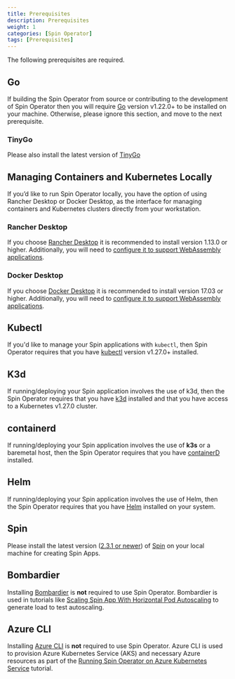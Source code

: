 ```yaml
---
title: Prerequisites
description: Prerequisites
weight: 1
categories: [Spin Operator]
tags: [Prerequisites]
---
```


The following prerequisites are required.

## Go

If building the Spin Operator from source or contributing to the development of Spin Operator then you will require [Go](https://go.dev/doc/install) version v1.22.0+ to be installed on your machine. Otherwise, please ignore this section, and move to the next prerequisite.

### TinyGo

Please also install the latest version of [TinyGo](https://tinygo.org/getting-started/install/)

## Managing Containers and Kubernetes Locally

If you’d like to run Spin Operator locally, you have the option of using Rancher Desktop or Docker Desktop, as the interface for managing containers and Kubernetes clusters directly from your workstation.

### Rancher Desktop

If you choose [Rancher Desktop](https://rancherdesktop.io/) it is recommended to install version 1.13.0 or higher. Additionally, you will need to [configure it to support WebAssembly applications](../../spin-operator/tutorials/integrating-with-rancher-desktop.md#rancher-desktop-preferences).

### Docker Desktop

If you choose [Docker Desktop](https://docs.docker.com/get-docker/) it is recommended to install version 17.03 or higher. Additionally, you will need to [configure it to support WebAssembly applications](../../spin-operator/tutorials/integrating-with-rancher-desktop.md#rancher-desktop-preferences).


## Kubectl

If you'd like to manage your Spin applications with `kubectl`, then Spin Operator requires that you have [kubectl](https://kubernetes.io/docs/tasks/tools/) version v1.27.0+ installed.

## K3d

If running/deploying your Spin application involves the use of k3d, then the Spin Operator requires that you have [k3d](https://k3d.io/v5.6.0/?h=installation#installation) installed and that you have access to a Kubernetes v1.27.0 cluster.

## containerd

If running/deploying your Spin application involves the use of **k3s** or a baremetal host, then the Spin Operator requires that you have [containerD](https://github.com/containerd/containerd/blob/main/docs/getting-started.md) installed.

## Helm

If running/deploying your Spin application involves the use of Helm, then the Spin Operator requires that you have [Helm](https://helm.sh/docs/intro/install/#helm) installed on your system.

## Spin

Please install the latest version ([2.3.1 or newer](https://developer.fermyon.com/spin/v2/upgrade)) of [Spin](https://developer.fermyon.com/spin/v2/install) on your local machine for creating Spin Apps.

## Bombardier

Installing [Bombardier](https://pkg.go.dev/github.com/codesenberg/bombardier) is **not** required to use Spin Operator. Bombardier is used in tutorials like [Scaling Spin App With Horizontal Pod Autoscaling](./scaling-with-hpa.md) to generate load to test autoscaling.

## Azure CLI

Installing [Azure CLI](https://learn.microsoft.com/en-us/cli/azure/install-azure-cli) is **not** required to use Spin Operator. Azure CLI is used to provision Azure Kubernetes Service (AKS) and necessary Azure resources as part of the [Running Spin Operator on Azure Kubernetes Service](./running-on-azure-kubernetes-service.md) tutorial.
